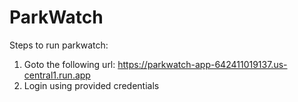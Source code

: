 # ParkWatch

Steps to run parkwatch:

1. Goto the following url: https://parkwatch-app-642411019137.us-central1.run.app
2. Login using provided credentials

